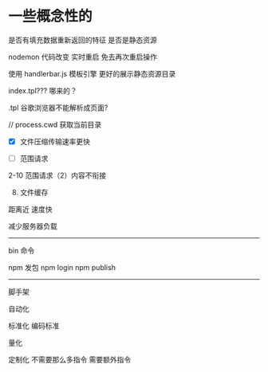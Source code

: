 # 一些概念性的

是否有填充数据重新返回的特征 是否是静态资源

nodemon 代码改变 实时重启 免去再次重启操作

使用 handlerbar.js 模板引擎 更好的展示静态资源目录

index.tpl??? 哪来的？

.tpl 谷歌浏览器不能解析成页面?

// process.cwd 获取当前目录

- [x] 文件压缩传输速率更快

- [ ] 范围请求

2-10 范围请求（2）内容不衔接

8. 文件缓存

距离近 速度快

减少服务器负载

---

bin 命令

npm 发包 npm login npm publish

---

脚手架

自动化

标准化 编码标准

量化

定制化
不需要那么多指令 需要额外指令
